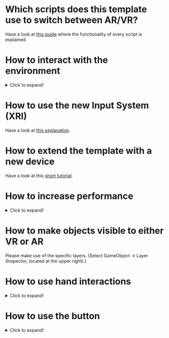 # Which scripts does this template use to switch between AR/VR?

Have a look at [this guide](SCRIPTSDESCRIPTION.md) where the functionality of every script is explained.

# How to interact with the environment
<details><summary>Click to expand!</summary>

The new Input System needs an "executor" to fully function. In this templates case, this is the trigger. You can use this executor to apply the teleportation, select/grab etc.
- In order to teleport yourself, press onto the "primaryButton", which is located above the touchpad on a HTC Vive controller or at the "B" button on a Valve Index controller. 
- In order to grab objects, use the Trigger-button (back) and release it in order to let the object fall.
- In order to shoot some cubes with the Vive controller, press and let go on the touchpad or, on the Valve Index controller, press and let go of "A". (Please notice that using the Varjo headset, you will also move/click with your mouse like that.)
- In order to show an (UI/object) pointer to interact with from a certain distance, gently rest your finger on the touchpad.

Note that movement-controls on the controller were removed because of the lack of useabilty. If you want to import those controls back again, go to the package manager, XR Interaction Package and reimport the package. Please keep in mind that you will have to set the teleportation controls on both controllers back to "trigger" inside the Interaction asset.

<bold>In order to grab an object, you will have to add the "XR Grab Interactable" component and a "Pickable" tag to preferred object.</bold>

## How it works
As the controller should have both the functionality to teleport, point and grab objects directly, the "XR Origin" has both two objects with the "Controller"-ending, as well as two objects with the "Ray"-ending. The Controller objects implement the direct controls (which is why there is a sphere collider - on trigger) and the controller model prefabs (which also have a collider, in order to physically move objects with your controller in your scene), while the Ray objects implement the raycasting (pointer and teleport). Both are activated simultaneously. Since they both are triggered by the "Select" property inside the XRI, they both work the same. 

In order to show/render the line (either pointer or teleporter), an additional script "On Button Press" is added the both Controller-objects. <bold>Note that the actions stated here must contain both the actions for toggling the pointer and the teleporter as it only specifies that the line has to be rendered.</bold>

Talking about raycasters:
In order for the code to switch between the teleporter line and the pointer line, there is a "Controller Action" script added to the Ray-objects. Here, you can specify which actions should be used in order to change to the teleporter line (and raycast) or the pointer line (and raycast). <bold>Note that you have to make sure that these actions are identically to those stated in the controller objects (OnButtonPress.cs)!</bold>
Notice that these also only manage the line to be rendered. You still have to use the "Select" action stated in the XRI Action Asset to perform the action.

## Differences between Varjo and OpenXR package
Most importantly, there is no drawback in the functionality of both system - just a difference in the way of handling it. 

- As said above, the touchpad is only supported with the Vive controller. This only applies when developing on OpenXR. It works normally when used with the Varjo package.
- In OpenXR, the gripPressed with the Index controller is too sensitive. This is not the case with the Varjo package. Also, the secondaryButton (A on an Index controlelr) is not implemented with the Varjo package, yet when pressed, it behaves like a gripPressed.

That means, you can shoot the box demo normally with both controllers using the touchpad when using the Varjo package and instead, switch between AR/VR using the A-button or the gripButtons on both controllers.

Also note that the Varjo package doesn't support feedback impuls on hover yet.

</details>

# How to use the new Input System (XRI)
Have a look at [this explanation](INPUTSYSTEM.md).

# How to extend the template with a new device
Have a look at this [short tutorial](CREATEFEATURE.md).

# How to increase performance
<details><summary>Click to expand!</summary>

In this template, there are some main factors 
- Forveated Rendering: Have a look on [Noticable mentions](../README.md#noticeable-mentions).
- Single Pass / Multipass: Using Single Pass, parts of the image for both eyes are reused for the other eye.
- Delete Reflection probe: In order to make use of the environment reflections, the reflection probe updates the reflection "realtime".
- Set ShadowResolution of the "Sun" object to other than "Ultra" and/or go to ProjectSettings -> HDRP -> Quality -> Shadows -> Filtering Quality and set the value to Medium or Low.

</details>

# How to make objects visible to either VR or AR
Please make use of the specific layers. (Select GameObject -> Layer (Inspector, located at the upper right).)

# How to use hand interactions
<details>
<summary>Click to expand!</summary>

Enable the specific checkbox inside the "XR Feature Manager" (XRFeatureManager.cs) and make sure that your device supports hand tracking. 
In order for an object to support hand tracking/interactions, add the "Pickable" tag to it. Note, that this will add a leap-script to the object on startup which lets the user grab/interact with the object.

<bold>However, doing so doesn't mean that you also can interact with it with your controller. You still need to add the "XR Grab Interactable" script for standard interaction.</bold>

In order to touch UI buttons, those elements need to have two box colliders, a rigidbody and a (leap) "Interaction Button" script. One box collider needs to have "is trigger" activated for the Raycasting (controller interaction) to work and one box collider needs to have a disabled "is trigger" for the hand interaction to work. 
Note that you also have to implement Event handling TWO times: "on click" (for the controller useage) AND "on press" (for the hand interaction) - ideally with the same event.

You can also change between AR and VR by raising the left palm of your hand and clicking on one of each buttons. This is achieved with the "Attachment Hands" object.

## OpenXR
There is a OpenXR branch of UltraLeaps handtracking plugin which is in development. In future releases, it could be interesting to add this approach to the template.s

</details>

# How to use the button
<details>
<summary>Click to expand!</summary>
The important script in order to use the button is located at the child object "Push" and is called "PhysicsButton". This button works by pushing the button physically which is why it's possible to do so with your hands as well as your controller or any other Rigidbody object.


Only use the OnPressed function inside the "PhysicsButton" script! This is the one checking if the button was pressed.
If you want to use your ray casting controller to trigger the button, check the checkbox called "Toggle With Ray".
This will activate the XR Simple Interaction script which calls a method inside "PhysicsButton.cs" if triggered.

You may also use another type of trigger with Unitys new Input System. To do so, find the "External Trigger" bar at the bottom of the "Phsyicsbutton" script and add an Input binding. This can also be useful for debugging purposes.



</details>